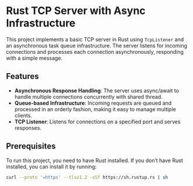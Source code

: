 # Rust TCP Server with Async Infrastructure

This project implements a basic TCP server in Rust using `TcpListener` and an asynchronous task queue infrastructure. The server listens for incoming connections and processes each connection asynchronously, responding with a simple message.

## Features

- **Asynchronous Response Handling**: The server uses async/await to handle multiple connections concurrently with shared thread.
- **Queue-based Infrastructure**: Incoming requests are queued and processed in an orderly fashion, making it easy to manage multiple clients.
- **TCP Listener**: Listens for connections on a specified port and serves responses.

## Prerequisites

To run this project, you need to have Rust installed. If you don’t have Rust installed, you can install it by running:

```bash
curl --proto '=https' --tlsv1.2 -sSf https://sh.rustup.rs | sh
